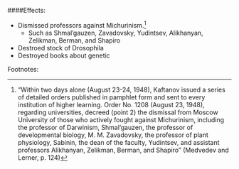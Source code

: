 ####Effects:
 - Dismissed professors against Michurinism.[^1]
	 - Such as Shmal’gauzen, Zavadovsky, Yudintsev, Alikhanyan, Zelikman, Berman, and Shapiro
 - Destroed stock of Drosophila
 - Destroyed books about genetic

Footnotes:

[^1]:“Within two days alone (August 23-24, 1948), Kaftanov  issued a series of detailed orders published in pamphlet form  and sent to every institution of higher learning. Order No.  1208 (August 23, 1948), regarding universities, decreed (point 2) the dismissal from Moscow University of those who actively fought against Michurinism, including the professor of  Darwinism, Shmal’gauzen, the professor of developmental  biology, M. M. Zavadovsky, the professor of plant physiology,  Sabinin, the dean of the faculty, Yudintsev, and assistant professors Alikhanyan, Zelikman, Berman, and Shapiro”  (Medvedev and Lerner, p. 124)